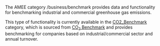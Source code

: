 The AMEE category /business/benchmark provides data and functionality
for benchmarking industrial and commercial greenhouse gas emissions.

This type of functionality is currently available in the
[CO2\_Benchmark](CO2_Benchmark) category, which is sourced from [CO<sub>2</sub>
Benchmark](http://www.co2benchmark.com/) and provides benchmarking for
companies based on industrial/commercial sector and annual turnover.
